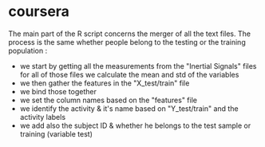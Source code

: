 coursera
========

The main part of the R script concerns the merger of all the text files. The process is the same whether people belong to the testing or the training population :

 - we start by getting all the measurements from the "Inertial Signals" files
   for all of those files we calculate the mean and std of the variables
 - we then gather the features in the "X_test/train" file
 - we bind those together
 - we set the column names based on the "features" file
 - we identify the activity & it's name based on "Y_test/train" and the activity labels
 - we add also the subject ID & whether he belongs to the test sample or training (variable test)
